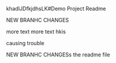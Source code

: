 khadlJDfkjdhsLK#Demo Project Readme 

NEW BRANHC CHANGES

more text more text
hkis

causing trouble 

NEW BRANHC CHANGESs the readme file 
